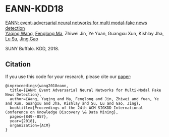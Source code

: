 # EANN-KDD18


[EANN: event-adversarial neural networks for multi modal-fake news detection](http://delivery.acm.org/10.1145/3220000/3219903/p849-wang.pdf?ip=38.95.251.132&id=3219903&acc=OPENTOC&key=7777116298C9657D%2ED5883A64E01CCB16%2E4D4702B0C3E38B35%2E054E54E275136550&__acm__=1543250794_accc475fc3d52277771837d75ef3e2e4)  
 [Yaqing Wang](http://www.acsu.buffalo.edu/~yaqingwa/),
 [Fenglong Ma](http://www.acsu.buffalo.edu/~fenglong/), 
 Zhiwei Jin, Ye Yuan, 
 Guangxu Xun,
 Kishlay Jha,
  [Lu Su](https://cse.buffalo.edu/~lusu/),
 [Jing Gao](https://cse.buffalo.edu/~jing/)
 
 SUNY Buffalo. KDD, 2018.
 
 ## Citation
If you use this code for your research, please cite our [paper](http://delivery.acm.org/10.1145/3220000/3219903/p849-wang.pdf?ip=38.95.251.132&id=3219903&acc=OPENTOC&key=7777116298C9657D%2ED5883A64E01CCB16%2E4D4702B0C3E38B35%2E054E54E275136550&__acm__=1543250794_accc475fc3d52277771837d75ef3e2e4):

```
@inproceedings{wang2018eann,
  title={EANN: Event Adversarial Neural Networks for Multi-Modal Fake News Detection},
  author={Wang, Yaqing and Ma, Fenglong and Jin, Zhiwei and Yuan, Ye and Xun, Guangxu and Jha, Kishlay and Su, Lu and Gao, Jing},
  booktitle={Proceedings of the 24th ACM SIGKDD International Conference on Knowledge Discovery \& Data Mining},
  pages={849--857},
  year={2018},
  organization={ACM}
}
